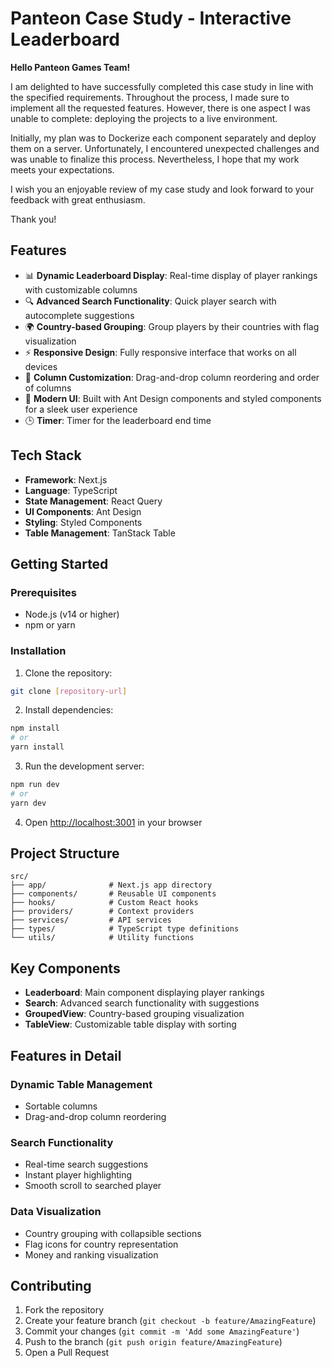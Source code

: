 # Panteon Case Study - Interactive Leaderboard

**Hello Panteon Games Team!**

I am delighted to have successfully completed this case study in line with the specified requirements. Throughout the process, I made sure to implement all the requested features. However, there is one aspect I was unable to complete: deploying the projects to a live environment.

Initially, my plan was to Dockerize each component separately and deploy them on a server. Unfortunately, I encountered unexpected challenges and was unable to finalize this process. Nevertheless, I hope that my work meets your expectations.

I wish you an enjoyable review of my case study and look forward to your feedback with great enthusiasm.

Thank you!

## Features

- 📊 **Dynamic Leaderboard Display**: Real-time display of player rankings with customizable columns
- 🔍 **Advanced Search Functionality**: Quick player search with autocomplete suggestions
- 🌍 **Country-based Grouping**: Group players by their countries with flag visualization
- ⚡ **Responsive Design**: Fully responsive interface that works on all devices
- 🎯 **Column Customization**: Drag-and-drop column reordering and order of columns
- 📱 **Modern UI**: Built with Ant Design components and styled components for a sleek user experience
- 🕒 **Timer**: Timer for the leaderboard end time

## Tech Stack

- **Framework**: Next.js
- **Language**: TypeScript
- **State Management**: React Query
- **UI Components**: Ant Design
- **Styling**: Styled Components
- **Table Management**: TanStack Table

## Getting Started

### Prerequisites

- Node.js (v14 or higher)
- npm or yarn

### Installation

1. Clone the repository:
```bash
git clone [repository-url]
```

2. Install dependencies:
```bash
npm install
# or
yarn install
```

3. Run the development server:
```bash
npm run dev
# or
yarn dev
```

4. Open [http://localhost:3001](http://localhost:3001) in your browser

## Project Structure

```
src/
├── app/              # Next.js app directory
├── components/       # Reusable UI components
├── hooks/            # Custom React hooks
├── providers/        # Context providers
├── services/         # API services
├── types/            # TypeScript type definitions
└── utils/            # Utility functions
```

## Key Components

- **Leaderboard**: Main component displaying player rankings
- **Search**: Advanced search functionality with suggestions
- **GroupedView**: Country-based grouping visualization
- **TableView**: Customizable table display with sorting

## Features in Detail

### Dynamic Table Management
- Sortable columns
- Drag-and-drop column reordering

### Search Functionality
- Real-time search suggestions
- Instant player highlighting
- Smooth scroll to searched player

### Data Visualization
- Country grouping with collapsible sections
- Flag icons for country representation
- Money and ranking visualization

## Contributing

1. Fork the repository
2. Create your feature branch (`git checkout -b feature/AmazingFeature`)
3. Commit your changes (`git commit -m 'Add some AmazingFeature'`)
4. Push to the branch (`git push origin feature/AmazingFeature`)
5. Open a Pull Request

